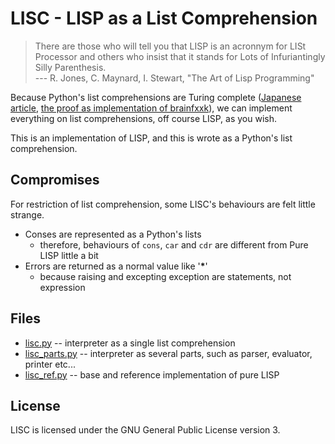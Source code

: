 # LISC - LISP as a List Comprehension


> There are those who will tell you that LISP is an acronnym for LISt Processor and others who insist that it stands for Lots of Infuriantingly Silly Parenthesis.  
> --- R. Jones, C. Maynard, I. Stewart, "The Art of Lisp Programming"


Because Python's list comprehensions are Turing complete ([Japanese article](https://qiita.com/KTakahiro1729/items/c9cb757473de50652374), [the proof as implementation of brainfxxk](https://ideone.com/zrQWwa)), we can implement everything on list comprehensions, off course LISP, as you wish.

This is an implementation of LISP, and this is wrote as a Python's list comprehension.


## Compromises

For restriction of list comprehension, some LISC's behaviours are felt little strange.

- Conses are represented as a Python's lists
    - therefore, behaviours of `cons`, `car` and `cdr` are different from Pure LISP little a bit
- Errors are returned as a normal value like '__*__'
    - because raising and excepting exception are statements, not expression


## Files

- [lisc.py](lisc.py) -- interpreter as a single list comprehension
- [lisc_parts.py](lisc_parts.py) -- interpreter as several parts, such as parser, evaluator, printer etc...
- [lisc_ref.py](lisc_ref.py) -- base and reference implementation of pure LISP


## License

LISC is licensed under the GNU General Public License version 3.
